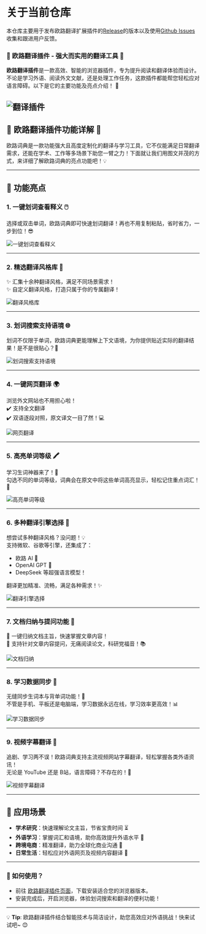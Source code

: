 # 关于当前仓库
本仓库主要用于发布欧路翻译扩展插件的[Release](https://github.com/xianwenzi888/test-fanyi/releases)的版本以及使用[Github Issues](https://github.com/xianwenzi888/test-fanyi/issues)收集和跟进用户反馈。<br>
### 🌟 欧路翻译插件 - 强大而实用的翻译工具 🚀

**欧路翻译插件**是一款高效、智能的浏览器插件，专为提升阅读和翻译体验而设计。不论是学习外语、阅读外文文献，还是处理工作任务，这款插件都能帮您轻松应对语言障碍。以下是它的主要功能及亮点介绍！ 🎉

![翻译插件](./images/111.png)
---

## 🌟 欧路翻译插件功能详解 🚀  
欧路词典是一款功能强大且高度定制化的翻译与学习工具，它不仅能满足日常翻译需求，还能在学术、工作等多场景下助您一臂之力！下面就让我们用图文并茂的方式，来详细了解欧路词典的亮点功能吧！💡

---

## 🎯 功能亮点

### 1. **一键划词查看释义 🖱️**
选择或双击单词，欧路词典即可快速划词翻译！再也不用复制粘贴，省时省力，一步到位！😎

![一键划词查看释义](./images/image1.png)

---

### 2. **精选翻译风格库 🎨**
✨ 汇集十余种翻译风格，满足不同场景需求！  
✨ 自定义翻译风格，打造只属于你的专属翻译！

![翻译风格库](./images/image2.png)

---

### 3. **划词搜索支持语境 🌐**
划词不仅限于单词，欧路词典更能理解上下文语境，为你提供贴近实际的翻译结果！是不是很贴心？🤗

![划词搜索支持语境](./images/image3.png)

---

### 4. **一键网页翻译 🌍**
浏览外文网站也不用担心啦！  
✔️ 支持全文翻译  
✔️ 双语逐段对照，原文译文一目了然！💻

![网页翻译](./images/image4.png)

---

### 5. **高亮单词等级 🖍️**
学习生词神器来了！🎉  
勾选不同的单词等级，词典会在原文中将这些单词高亮显示，轻松记住重点词汇！💪

![高亮单词等级](./images/image5.png)

---

### 6. **多种翻译引擎选择 🤖**
想尝试多种翻译风格？没问题！💡  
支持微软、谷歌等引擎，还集成了：  
- 欧路 AI 🧠  
- OpenAI GPT 🌟  
- DeepSeek 等超强语言模型！  

翻译更加精准、流畅，满足各种需求！✨

![翻译引擎选择](./images/image6.png)

---

### 7. **文档归纳与提问功能 📄**
🌟 一键归纳文档主旨，快速掌握文章内容！  
🌟 支持针对文章内容提问，无痛阅读论文，科研党福音！📚

![文档归纳](./images/image7.png)

---

### 8. **学习数据同步 🔄**
无缝同步生词本与背单词功能！🌈  
不管是手机、平板还是电脑端，学习数据永远在线，学习效率更高效！📊

![学习数据同步](./images/image8.png)

---

### 9. **视频字幕翻译 🎥**
追剧、学习两不误！欧路词典支持主流视频网站字幕翻译，轻松掌握各类外语资讯！  
无论是 YouTube 还是 B站，语言障碍？不存在的！💬

![视频字幕翻译](./images/image9.png)

---

## 🎉 应用场景

- **学术研究**：快速理解论文主旨，节省宝贵时间 ⏳  
- **外语学习**：掌握词汇和语境，助你高效提升外语水平 📖  
- **跨境电商**：精准翻译，助力全球化商业沟通 💼  
- **日常生活**：轻松应对外语网页及视频内容翻译 🏡  

---

### 🎉 如何使用？

- 前往 [欧路翻译插件页面](https://www.eudic.net/v4/en/app/plugins)，下载安装适合您的浏览器版本。  
- 安装完成后，开启浏览器，体验划词搜索和翻译的便利功能！  

---

💡 **Tip**: 欧路翻译插件结合智能技术与简洁设计，助您高效应对外语挑战！快来试试吧~ 😊

